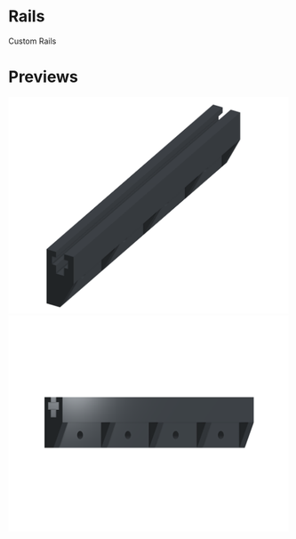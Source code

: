 # Rails
Custom Rails
# Previews
![image](https://github.com/HanalogInstruments/Rails/blob/main/Picture/84HP_1.png)
![image](https://github.com/HanalogInstruments/Rails/blob/main/Picture/84HP_2.png)
